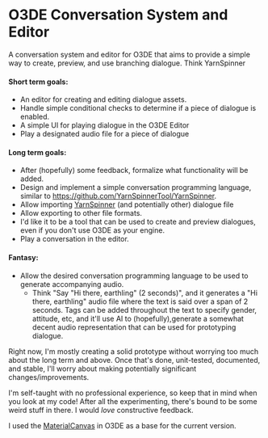 # O3DE Conversation System and Editor

A conversation system and editor for O3DE that aims to provide a simple way to create, preview, and use branching dialogue. Think YarnSpinner

#### Short term goals:
* An editor for creating and editing dialogue assets.
* Handle simple conditional checks to determine if a piece of dialogue is enabled.
* A simple UI for playing dialogue in the O3DE Editor
* Play a designated audio file for a piece of dialogue

#### Long term goals:
* After (hopefully) some feedback, formalize what functionality will be added.
* Design and implement a simple conversation programming language, similar to https://github.com/YarnSpinnerTool/YarnSpinner. 
* Allow importing [YarnSpinner](https://github.com/YarnSpinnerTool/YarnSpinner) (and potentially other) dialogue file
* Allow exporting to other file formats.
* I'd like it to be a tool that can be used to create and preview dialogues, even if you don't use O3DE as your engine.
* Play a conversation in the editor.

#### Fantasy:
* Allow the desired conversation programming language to be used to generate accompanying audio.
  * Think "Say "Hi there, earthling" (2 seconds)", and it generates a "Hi there, earthling" audio file where the text is said over a span of 2 seconds. Tags can be added throughout the text to specify gender, attitude, etc, and it'll use AI to (hopefully),generate a somewhat decent audio representation that can be used for prototyping dialogue.

Right now, I'm mostly creating a solid prototype without worrying too much about the long term and above. Once that's done, unit-tested, documented, and stable, I'll worry about making potentially significant changes/improvements.

I'm self-taught with no professional experience, so keep that in mind when you look at my code! After all the experimenting, there's bound to be some weird stuff in there. I would *love* constructive feedback. 

I used the [MaterialCanvas](https://github.com/o3de/o3de/tree/development/Gems/Atom/Tools/MaterialCanvas) in O3DE as a base for the current version.
